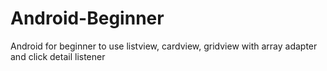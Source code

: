 # Android-Beginner
Android for beginner to use listview, cardview, gridview with array adapter and click detail listener

